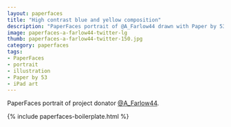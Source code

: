 ```yaml
---
layout: paperfaces
title: "High contrast blue and yellow composition"
description: "PaperFaces portrait of @A_Farlow44 drawn with Paper by 53 on an iPad."
image: paperfaces-a-farlow44-twitter-lg
thumb: paperfaces-a-farlow44-twitter-150.jpg
category: paperfaces
tags: 
- PaperFaces
- portrait
- illustration
- Paper by 53
- iPad art
---
```


PaperFaces portrait of project donator [@A_Farlow44](http://twitter.com/A_Farlow44).

{% include paperfaces-boilerplate.html %}